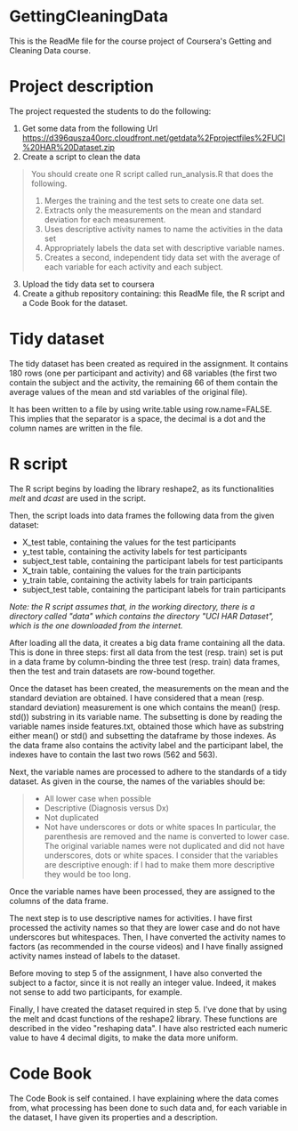 GettingCleaningData
===================

This is the ReadMe file for the course project of Coursera's Getting and Cleaning Data course.

# Project description

The project requested the students to do the following: 
1. Get some data from the following Url https://d396qusza40orc.cloudfront.net/getdata%2Fprojectfiles%2FUCI%20HAR%20Dataset.zip 
2. Create a script to clean the data
> You should create one R script called run_analysis.R that does the following. 
> 1. Merges the training and the test sets to create one data set.
> 2. Extracts only the measurements on the mean and standard deviation for each measurement. 
> 3. Uses descriptive activity names to name the activities in the data set
> 4. Appropriately labels the data set with descriptive variable names. 
> 5. Creates a second, independent tidy data set with the average of each variable for each activity and each subject. 
3. Upload the tidy data set to coursera
4. Create a github repository containing: this ReadMe file, the R script and a Code Book for the dataset.

# Tidy dataset

The tidy dataset has been created as required in the assignment. It contains 180 rows (one per participant and activity) and 68 variables (the first two contain the subject and the activity, the remaining 66 of them contain the average values of the mean and std variables of the original file).

It has been written to a file by using write.table using row.name=FALSE. This implies that the separator is a space, the decimal is a dot and the column names are written in the file.

# R script

The R script begins by loading the library reshape2, as its functionalities *melt* and *dcast* are used in the script.

Then, the script loads into data frames the following data from the given dataset:
* X_test table, containing the values for the test participants
* y_test table, containing the activity labels for test participants
* subject_test table, containing the participant labels for test participants
* X_train table, containing the values for the train participants
* y_train table, containing the activity labels for train participants
* subject_test table, containing the participant labels for train participants

*Note: the R script assumes that, in the working directory, there is a directory called "data" which contains the directory "UCI HAR Dataset", which is the one downloaded from the internet.*

After loading all the data, it creates a big data frame containing all the data. This is done in three steps: first all data from the test (resp. train) set is put in a data frame by column-binding the three test (resp. train) data frames, then the test and train datasets are row-bound together.

Once the dataset has been created, the measurements on the mean and the standard deviation are obtained. I have considered that a mean (resp. standard deviation) measurement is one which contains the mean() (resp. std()) substring in its variable name. The subsetting is done by reading the variable names inside features.txt, obtained those which have as substring either mean() or std() and subsetting the dataframe by those indexes. As the data frame also contains the activity label and the participant label, the indexes have to contain the last two rows (562 and 563).

Next, the variable names are processed to adhere to the standards of a tidy dataset. As given in the course, the names of the variables should be:
> * All lower case when possible
> * Descriptive (Diagnosis versus Dx)
> * Not duplicated
> * Not have underscores or dots or white spaces
In particular, the parenthesis are removed and the name is converted to lower case. The original variable names were not duplicated and did not have underscores, dots or white spaces. I consider that the variables are descriptive enough: if I had to make them more descriptive they would be too long.

Once the variable names have been processed, they are assigned to the columns of the data frame.

The next step is to use descriptive names for activities. I have first processed the activity names so that they are lower case and do not have underscores but whitespaces. Then, I have converted the activity names to factors (as recommended in the course videos) and I have finally assigned activity names instead of labels to the dataset.

Before moving to step 5 of the assignment, I have also converted the subject to a factor, since it is not really an integer value. Indeed, it makes not sense to add two participants, for example.

Finally, I have created the dataset required in step 5. I've done that by using the melt and dcast functions of the reshape2 library. These functions are described in the video "reshaping data". I have also restricted each numeric value to have 4 decimal digits, to make the data more uniform.

# Code Book

The Code Book is self contained. I have explaining where the data comes from, what processing has been done to such data and, for each variable in the dataset, I have given its properties and a description.



